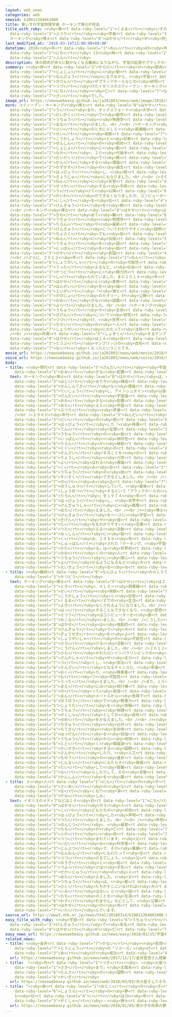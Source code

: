 ```yaml
---
layout: web_news
categories: web
newsid: k10011364661000
title: 車いすの宇宙物理学者 ホーキング博士が死去
title_with_ruby: <ruby>車<rt data-ruby-level="1">くるま</rt></ruby>いすの<ruby>宇宙<rt data-ruby-level="6">うちゅう</rt></ruby><ruby>物理<rt
  data-ruby-level="3">ぶつり</rt></ruby><ruby>学者<rt data-ruby-level="3">がくしゃ</rt></ruby>
  ホーキング<ruby>博士<rt data-ruby-level="8">はかせ</rt></ruby>が<ruby>死去<rt data-ruby-level="3">しきょ</rt></ruby>
last_modified_at: '2018-03-14T13:00:00+09:00'
datetime: 2018<ruby>年<rt data-ruby-level="1">ねん</rt></ruby>03<ruby>月<rt data-ruby-level="1">がつ</rt></ruby>14<ruby>日<rt
  data-ruby-level="1">にち</rt></ruby> 13<ruby>時<rt data-ruby-level="2">じ</rt></ruby>00<ruby>分<rt
  data-ruby-level="2">ふん</rt></ruby>
description: 体の筋肉が徐々に動かなくなる難病になりながら、宇宙の起源やブラックホールなどの研究を続けたイギリスのスティーブン・ホーキング博士が１４日亡くなりました。７６歳でした。
summary: <ruby>体<rt data-ruby-level="2">からだ</rt></ruby>の<ruby>筋肉<rt data-ruby-level="6">きんにく</rt></ruby>が<ruby>徐々<rt
  data-ruby-level="7">じょじょ</rt></ruby>に<ruby>動<rt data-ruby-level="3">うご</rt></ruby>かなくなる<ruby>難病<rt
  data-ruby-level="6">なんびょう</rt></ruby>になりながら、<ruby>宇宙<rt data-ruby-level="6">うちゅう</rt></ruby>の<ruby>起源<rt
  data-ruby-level="6">きげん</rt></ruby>やブラックホールなどの<ruby>研究<rt data-ruby-level="3">けんきゅう</rt></ruby>を<ruby>続<rt
  data-ruby-level="4">つづ</rt></ruby>けたイギリスのスティーブン・ホーキング<ruby>博士<rt data-ruby-level="8">はかせ</rt></ruby>が１４<ruby>日<rt
  data-ruby-level="1">にち</rt></ruby><ruby>亡<rt data-ruby-level="7">な</rt></ruby>くなりました。７６<ruby>歳<rt
  data-ruby-level="7">さい</rt></ruby>でした。
image_url: https://newswebeasy.github.io/ja201803/news/web/image/2018/03/14/K10011364661_1803141308_1803141313_01_03.jpg
more: スティーブン・ホーキング<ruby>博士<rt data-ruby-level="8">はかせ</rt></ruby>は１９４２<ruby>年<rt data-ruby-level="1">ねん</rt></ruby>にイギリスで<ruby>生<rt
  data-ruby-level="1">う</rt></ruby>まれ、オックスフォード<ruby>大学<rt data-ruby-level="1">だいがく</rt></ruby>やケンブリッジ<ruby>大学<rt
  data-ruby-level="1">だいがく</rt></ruby>で<ruby>数学<rt data-ruby-level="2">すうがく</rt></ruby>や<ruby>宇宙<rt
  data-ruby-level="6">うちゅう</rt></ruby><ruby>物理学<rt data-ruby-level="3">ぶつりがく</rt></ruby>を<ruby>学<rt
  data-ruby-level="1">まな</rt></ruby>びました。<br /><br />ホーキング<ruby>博士<rt data-ruby-level="8">はかせ</rt></ruby>は２１<ruby>歳<rt
  data-ruby-level="7">さい</rt></ruby>のときにＡＬＳ＝<ruby>筋萎縮<rt data-ruby-level="7">きんいしゅく</rt></ruby><ruby>性<rt
  data-ruby-level="5">せい</rt></ruby><ruby>側索<rt data-ruby-level="7">そくさく</rt></ruby><ruby>硬化症<rt
  data-ruby-level="7">こうかしょう</rt></ruby>と<ruby>診断<rt data-ruby-level="7">しんだん</rt></ruby>され、<ruby>全身<rt
  data-ruby-level="3">ぜんしん</rt></ruby>の<ruby>筋肉<rt data-ruby-level="6">きんにく</rt></ruby>が<ruby>徐々<rt
  data-ruby-level="7">じょじょ</rt></ruby>に<ruby>動<rt data-ruby-level="3">うご</rt></ruby>かなくなる<ruby>中<rt
  data-ruby-level="1">なか</rt></ruby>、２０<ruby>代後半<rt data-ruby-level="3">だいこうはん</rt></ruby>からケンブリッジ<ruby>大学<rt
  data-ruby-level="1">だいがく</rt></ruby>で<ruby>教<rt data-ruby-level="2">きょう</rt></ruby>べんをとり、ブラックホールに<ruby>関<rt
  data-ruby-level="4">かん</rt></ruby>する<ruby>理論<rt data-ruby-level="6">りろん</rt></ruby>など<ruby>数々<rt
  data-ruby-level="2">かずかず</rt></ruby>の<ruby>論文<rt data-ruby-level="6">ろんぶん</rt></ruby>を<ruby>発表<rt
  data-ruby-level="3">はっぴょう</rt></ruby>し、<ruby>若<rt data-ruby-level="6">わか</rt></ruby>くして<ruby>教授<rt
  data-ruby-level="5">きょうじゅ</rt></ruby>にもなりました。<br /><br />その<ruby>後<rt data-ruby-level="2">ご</rt></ruby>、１９８５<ruby>年<rt
  data-ruby-level="1">ねん</rt></ruby>に<ruby>気管<rt data-ruby-level="4">きかん</rt></ruby>を<ruby>切開<rt
  data-ruby-level="3">せっかい</rt></ruby>する<ruby>手術<rt data-ruby-level="5">しゅじゅつ</rt></ruby>を<ruby>受<rt
  data-ruby-level="3">う</rt></ruby>けて<ruby>以降<rt data-ruby-level="6">いこう</rt></ruby>は<ruby>会話<rt
  data-ruby-level="2">かいわ</rt></ruby>ができなくなりましたが、コンピューターを<ruby>介<rt data-ruby-level="7">かい</rt></ruby>して<ruby>意思<rt
  data-ruby-level="3">いし</rt></ruby>を<ruby>伝<rt data-ruby-level="4">つた</rt></ruby>えるなどして<ruby>研究<rt
  data-ruby-level="3">けんきゅう</rt></ruby>を<ruby>続<rt data-ruby-level="4">つづ</rt></ruby>けてきました。<br
  /><br />ホーキング<ruby>博士<rt data-ruby-level="8">はかせ</rt></ruby>は、<ruby>理解<rt data-ruby-level="5">りかい</rt></ruby>するのが<ruby>極<rt
  data-ruby-level="7">きわ</rt></ruby>めて<ruby>難<rt data-ruby-level="6">むずか</rt></ruby>しい<ruby>宇宙<rt
  data-ruby-level="6">うちゅう</rt></ruby><ruby>物理学<rt data-ruby-level="3">ぶつりがく</rt></ruby>の<ruby>理論<rt
  data-ruby-level="6">りろん</rt></ruby>や<ruby>最新<rt data-ruby-level="4">さいしん</rt></ruby>の<ruby>研究<rt
  data-ruby-level="3">けんきゅう</rt></ruby>についてわかりやすく<ruby>説明<rt data-ruby-level="4">せつめい</rt></ruby>する<ruby>著作<rt
  data-ruby-level="6">ちょさく</rt></ruby>でも<ruby>知<rt data-ruby-level="2">し</rt></ruby>られ、１９８８<ruby>年<rt
  data-ruby-level="1">ねん</rt></ruby>に<ruby>出版<rt data-ruby-level="5">しゅっぱん</rt></ruby>された「ホーキング、<ruby>宇宙<rt
  data-ruby-level="6">うちゅう</rt></ruby>を<ruby>語<rt data-ruby-level="2">かた</rt></ruby>る」は<ruby>日本<rt
  data-ruby-level="1">にっぽん</rt></ruby>を<ruby>始<rt data-ruby-level="3">はじ</rt></ruby>め<ruby>世界<rt
  data-ruby-level="3">せかい</rt></ruby><ruby>各国<rt data-ruby-level="4">かっこく</rt></ruby>でベストセラーとなりました。<br
  /><br />さらに、２０１２<ruby>年<rt data-ruby-level="1">ねん</rt></ruby>のロンドンパラリンピックでスピーチして<ruby>障害者<rt
  data-ruby-level="6">しょうがいしゃ</rt></ruby>の<ruby>可能性<rt data-ruby-level="5">かのうせい</rt></ruby>を<ruby>訴<rt
  data-ruby-level="7">うった</rt></ruby>えるなど、<ruby>社会<rt data-ruby-level="2">しゃかい</rt></ruby><ruby>活動<rt
  data-ruby-level="3">かつどう</rt></ruby>に<ruby>精力的<rt data-ruby-level="5">せいりょくてき</rt></ruby>なことでも<ruby>知<rt
  data-ruby-level="2">し</rt></ruby>られていました。また２０１４<ruby>年<rt data-ruby-level="1">ねん</rt></ruby>にはホーキング<ruby>博士<rt
  data-ruby-level="8">はかせ</rt></ruby>と<ruby>家族<rt data-ruby-level="3">かぞく</rt></ruby>の<ruby>半生<rt
  data-ruby-level="2">はんせい</rt></ruby>を<ruby>描<rt data-ruby-level="7">えが</rt></ruby>いた<ruby>映画<rt
  data-ruby-level="6">えいが</rt></ruby>「<ruby>博士<rt data-ruby-level="8">はかせ</rt></ruby>と<ruby>彼女<rt
  data-ruby-level="7">かのじょ</rt></ruby>のセオリー」が<ruby>公開<rt data-ruby-level="3">こうかい</rt></ruby>され、<ruby>大<rt
  data-ruby-level="1">おお</rt></ruby>きな<ruby>話題<rt data-ruby-level="3">わだい</rt></ruby>を<ruby>呼<rt
  data-ruby-level="6">よ</rt></ruby>びました。<br /><br />ホーキング<ruby>博士<rt data-ruby-level="8">はかせ</rt></ruby>は<ruby>宇宙<rt
  data-ruby-level="6">うちゅう</rt></ruby>や<ruby>生命<rt data-ruby-level="3">せいめい</rt></ruby>の<ruby>起源<rt
  data-ruby-level="6">きげん</rt></ruby>について<ruby>研究<rt data-ruby-level="3">けんきゅう</rt></ruby>を<ruby>続<rt
  data-ruby-level="4">つづ</rt></ruby>け、<ruby>世界<rt data-ruby-level="3">せかい</rt></ruby>をリードする<ruby>知性<rt
  data-ruby-level="5">ちせい</rt></ruby>の<ruby>一人<rt data-ruby-level="8">ひとり</rt></ruby>として<ruby>生涯<rt
  data-ruby-level="7">しょうがい</rt></ruby>にわたって<ruby>注目<rt data-ruby-level="3">ちゅうもく</rt></ruby>されてきました。<br
  /><br /><ruby>所属<rt data-ruby-level="5">しょぞく</rt></ruby>するケンブリッジ<ruby>大学<rt data-ruby-level="1">だいがく</rt></ruby>などによりますと、ホーキング<ruby>博士<rt
  data-ruby-level="8">はかせ</rt></ruby>は１４<ruby>日<rt data-ruby-level="1">にち</rt></ruby>、イギリス<ruby>東部<rt
  data-ruby-level="3">とうぶ</rt></ruby>ケンブリッジの<ruby>自宅<rt data-ruby-level="6">じたく</rt></ruby>で<ruby>亡<rt
  data-ruby-level="7">な</rt></ruby>くなったということです。
movie_url: https://newswebeasy.github.io/ja201803/news/web/movie/2018/03/14/k10011364661_201803141308_201803141313.mp4
voice_url: https://newswebeasy.github.io/ja201803/news/web/voice/2018/03/14/k10011364661_201803141308_201803141313.mp3
body:
- title: <ruby>現代<rt data-ruby-level="5">げんだい</rt></ruby><ruby>宇宙論<rt data-ruby-level="6">うちゅうろん</rt></ruby>に<ruby>大<rt
    data-ruby-level="1">おお</rt></ruby>きな<ruby>影響<rt data-ruby-level="7">えいきょう</rt></ruby>
  text: ホーキング<ruby>博士<rt data-ruby-level="8">はかせ</rt></ruby>は、<ruby>宇宙<rt data-ruby-level="6">うちゅう</rt></ruby>の<ruby>始<rt
    data-ruby-level="3">はじ</rt></ruby>まりや<ruby>構造<rt data-ruby-level="5">こうぞう</rt></ruby>について<ruby>先進的<rt
    data-ruby-level="4">せんしんてき</rt></ruby>な<ruby>理論<rt data-ruby-level="6">りろん</rt></ruby>を<ruby>提唱<rt
    data-ruby-level="5">ていしょう</rt></ruby>し、アインシュタイン<ruby>以後<rt data-ruby-level="4">いご</rt></ruby>の<ruby>現代<rt
    data-ruby-level="5">げんだい</rt></ruby><ruby>宇宙論<rt data-ruby-level="6">うちゅうろん</rt></ruby>に<ruby>大<rt
    data-ruby-level="1">おお</rt></ruby>きな<ruby>影響<rt data-ruby-level="7">えいきょう</rt></ruby>を<ruby>与<rt
    data-ruby-level="7">あた</rt></ruby>えた<ruby>宇宙<rt data-ruby-level="6">うちゅう</rt></ruby><ruby>物理<rt
    data-ruby-level="3">ぶつり</rt></ruby><ruby>学者<rt data-ruby-level="3">がくしゃ</rt></ruby>です。<br
    /><br />１９６０<ruby>年代<rt data-ruby-level="3">ねんだい</rt></ruby><ruby>後半<rt data-ruby-level="2">こうはん</rt></ruby>に２０<ruby>代<rt
    data-ruby-level="3">だい</rt></ruby>の<ruby>若<rt data-ruby-level="6">わか</rt></ruby>さで<ruby>発表<rt
    data-ruby-level="3">はっぴょう</rt></ruby>した「<ruby>特異<rt data-ruby-level="6">とくい</rt></ruby><ruby>点<rt
    data-ruby-level="2">てん</rt></ruby><ruby>定理<rt data-ruby-level="3">ていり</rt></ruby>」では、<ruby>宇宙<rt
    data-ruby-level="6">うちゅう</rt></ruby>の<ruby>始<rt data-ruby-level="3">はじ</rt></ruby>まりにアインシュタインの<ruby>一般<rt
    data-ruby-level="7">いっぱん</rt></ruby><ruby>相対性<rt data-ruby-level="5">そうたいせい</rt></ruby><ruby>理論<rt
    data-ruby-level="6">りろん</rt></ruby>が<ruby>破綻<rt data-ruby-level="7">はたん</rt></ruby>する<ruby>特異<rt
    data-ruby-level="6">とくい</rt></ruby><ruby>点<rt data-ruby-level="2">てん</rt></ruby>が<ruby>存在<rt
    data-ruby-level="6">そんざい</rt></ruby>することを<ruby>示<rt data-ruby-level="5">しめ</rt></ruby>し、<ruby>量子<rt
    data-ruby-level="4">りょうし</rt></ruby><ruby>力学<rt data-ruby-level="1">りきがく</rt></ruby>と<ruby>呼<rt
    data-ruby-level="6">よ</rt></ruby>ばれる<ruby>理論<rt data-ruby-level="6">りろん</rt></ruby>を<ruby>組<rt
    data-ruby-level="2">く</rt></ruby>み<ruby>合<rt data-ruby-level="2">あ</rt></ruby>わせることで<ruby>宇宙<rt
    data-ruby-level="6">うちゅう</rt></ruby>の<ruby>始<rt data-ruby-level="3">はじ</rt></ruby>まりを<ruby>推測<rt
    data-ruby-level="6">すいそく</rt></ruby>できるとしました。<br /><br />さらにあらゆるものを<ruby>飲<rt
    data-ruby-level="7">の</rt></ruby>み<ruby>込<rt data-ruby-level="7">こ</rt></ruby>んでいくとされたブラックホールもエネルギーを<ruby>放出<rt
    data-ruby-level="3">ほうしゅつ</rt></ruby>していて、<ruby>最後<rt data-ruby-level="4">さいご</rt></ruby>には<ruby>消滅<rt
    data-ruby-level="7">しょうめつ</rt></ruby>するという「ブラックホールの<ruby>蒸発<rt data-ruby-level="6">じょうはつ</rt></ruby><ruby>理論<rt
    data-ruby-level="6">りろん</rt></ruby>」を１９７４<ruby>年<rt data-ruby-level="1">ねん</rt></ruby>に<ruby>発表<rt
    data-ruby-level="3">はっぴょう</rt></ruby>し、<ruby>世界中<rt data-ruby-level="3">せかいじゅう</rt></ruby>の<ruby>研究者<rt
    data-ruby-level="3">けんきゅうしゃ</rt></ruby>に<ruby>衝撃<rt data-ruby-level="7">しょうげき</rt></ruby>を<ruby>与<rt
    data-ruby-level="7">あた</rt></ruby>えました。<br /><br /><ruby>博士<rt data-ruby-level="8">はかせ</rt></ruby>は、こうした<ruby>研究<rt
    data-ruby-level="3">けんきゅう</rt></ruby>をベースに<ruby>宇宙<rt data-ruby-level="6">うちゅう</rt></ruby>の<ruby>起源<rt
    data-ruby-level="6">きげん</rt></ruby>や<ruby>成<rt data-ruby-level="4">な</rt></ruby>り<ruby>立<rt
    data-ruby-level="4">た</rt></ruby>ちをわかりやすい<ruby>言葉<rt data-ruby-level="3">ことば</rt></ruby>で<ruby>伝<rt
    data-ruby-level="4">つた</rt></ruby>える<ruby>活動<rt data-ruby-level="3">かつどう</rt></ruby>にも<ruby>熱心<rt
    data-ruby-level="4">ねっしん</rt></ruby>に<ruby>取<rt data-ruby-level="3">と</rt></ruby>り<ruby>組<rt
    data-ruby-level="3">く</rt></ruby>み、１９８８<ruby>年<rt data-ruby-level="1">ねん</rt></ruby>に<ruby>出版<rt
    data-ruby-level="5">しゅっぱん</rt></ruby>された「ホーキング、<ruby>宇宙<rt data-ruby-level="6">うちゅう</rt></ruby>を<ruby>語<rt
    data-ruby-level="2">かた</rt></ruby>る」は<ruby>世界的<rt data-ruby-level="4">せかいてき</rt></ruby>なベストセラーとなって<ruby>多<rt
    data-ruby-level="2">おお</rt></ruby>くの<ruby>人<rt data-ruby-level="1">ひと</rt></ruby>が<ruby>宇宙<rt
    data-ruby-level="6">うちゅう</rt></ruby>に<ruby>関心<rt data-ruby-level="4">かんしん</rt></ruby>を<ruby>寄<rt
    data-ruby-level="5">よ</rt></ruby>せるようになるなど<ruby>大<rt data-ruby-level="1">おお</rt></ruby>きな<ruby>影響<rt
    data-ruby-level="7">えいきょう</rt></ruby>を<ruby>与<rt data-ruby-level="7">あた</rt></ruby>えました。
- title: <ruby>難病<rt data-ruby-level="6">なんびょう</rt></ruby>のＡＬＳでも<ruby>旺盛<rt data-ruby-level="7">おうせい</rt></ruby>に<ruby>活動<rt
    data-ruby-level="3">かつどう</rt></ruby>
  text: ホーキング<ruby>博士<rt data-ruby-level="8">はかせ</rt></ruby>は２１<ruby>歳<rt data-ruby-level="7">さい</rt></ruby>の<ruby>時<rt
    data-ruby-level="2">とき</rt></ruby>、ＡＬＳ＝<ruby>筋萎縮<rt data-ruby-level="7">きんいしゅく</rt></ruby><ruby>性<rt
    data-ruby-level="5">せい</rt></ruby><ruby>側索<rt data-ruby-level="7">そくさく</rt></ruby><ruby>硬化症<rt
    data-ruby-level="7">こうかしょう</rt></ruby>と<ruby>診断<rt data-ruby-level="7">しんだん</rt></ruby>され、<ruby>車<rt
    data-ruby-level="1">くるま</rt></ruby>いすでの<ruby>生活<rt data-ruby-level="2">せいかつ</rt></ruby>を<ruby>余儀<rt
    data-ruby-level="7">よぎ</rt></ruby>なくされるようになりました。<br /><ruby>言葉<rt data-ruby-level="3">ことば</rt></ruby>を<ruby>発<rt
    data-ruby-level="3">はっ</rt></ruby>することもできなくなり、<ruby>意思<rt data-ruby-level="3">いし</rt></ruby><ruby>疎通<rt
    data-ruby-level="7">そつう</rt></ruby>はコンピューターを<ruby>通<rt data-ruby-level="2">つう</rt></ruby>じて<ruby>行<rt
    data-ruby-level="2">おこな</rt></ruby>いました。<br /><br />こうした<ruby>中<rt data-ruby-level="1">なか</rt></ruby>、<ruby>博士<rt
    data-ruby-level="8">はかせ</rt></ruby>は<ruby>独創的<rt data-ruby-level="6">どくそうてき</rt></ruby>な<ruby>研究<rt
    data-ruby-level="3">けんきゅう</rt></ruby>で<ruby>大<rt data-ruby-level="1">おお</rt></ruby>きな<ruby>業績<rt
    data-ruby-level="5">ぎょうせき</rt></ruby>を<ruby>上<rt data-ruby-level="1">あ</rt></ruby>げるだけでなく、<ruby>障害者<rt
    data-ruby-level="6">しょうがいしゃ</rt></ruby>の<ruby>可能性<rt data-ruby-level="5">かのうせい</rt></ruby>を<ruby>広<rt
    data-ruby-level="2">ひろ</rt></ruby>げる<ruby>活動<rt data-ruby-level="3">かつどう</rt></ruby>にも<ruby>貢献<rt
    data-ruby-level="7">こうけん</rt></ruby>しました。<br /><br />２０１２<ruby>年<rt data-ruby-level="1">ねん</rt></ruby>に<ruby>開<rt
    data-ruby-level="3">ひら</rt></ruby>かれたロンドンパラリンピックの<ruby>開会式<rt data-ruby-level="3">かいかいしき</rt></ruby>では、「パラリンピックは<ruby>参加者<rt
    data-ruby-level="4">さんかしゃ</rt></ruby>が<ruby>全力<rt data-ruby-level="3">ぜんりょく</rt></ruby>を<ruby>尽<rt
    data-ruby-level="7">つ</rt></ruby>くし、<ruby>突出<rt data-ruby-level="8">つきだ</rt></ruby>した<ruby>存在<rt
    data-ruby-level="6">そんざい</rt></ruby>となるチャンスだ。<ruby>幸運<rt data-ruby-level="3">こううん</rt></ruby>を！」とエールを<ruby>送<rt
    data-ruby-level="3">おく</rt></ruby>り、<ruby>障害者<rt data-ruby-level="6">しょうがいしゃ</rt></ruby>の<ruby>持<rt
    data-ruby-level="3">も</rt></ruby>つ<ruby>可能性<rt data-ruby-level="5">かのうせい</rt></ruby>を<ruby>訴<rt
    data-ruby-level="7">うった</rt></ruby>えました。<br /><br />また、１０<ruby>年<rt data-ruby-level="1">ねん</rt></ruby>ほど<ruby>前<rt
    data-ruby-level="2">まえ</rt></ruby>には<ruby>飛行機<rt data-ruby-level="4">ひこうき</rt></ruby>に<ruby>乗<rt
    data-ruby-level="3">の</rt></ruby>って<ruby>高度<rt data-ruby-level="3">こうど</rt></ruby>１<ruby>万<rt
    data-ruby-level="2">まん</rt></ruby>メートルから<ruby>急降下<rt data-ruby-level="6">きゅうこうか</rt></ruby>する<ruby>方法<rt
    data-ruby-level="4">ほうほう</rt></ruby>で<ruby>無重力<rt data-ruby-level="4">むじゅうりょく</rt></ruby><ruby>状態<rt
    data-ruby-level="5">じょうたい</rt></ruby>を<ruby>体験<rt data-ruby-level="4">たいけん</rt></ruby>し、<ruby>宇宙<rt
    data-ruby-level="6">うちゅう</rt></ruby><ruby>物理<rt data-ruby-level="3">ぶつり</rt></ruby><ruby>学者<rt
    data-ruby-level="3">がくしゃ</rt></ruby>としての<ruby>長年<rt data-ruby-level="2">ながねん</rt></ruby>の<ruby>夢<rt
    data-ruby-level="5">ゆめ</rt></ruby>をかなえました。<br /><br /><ruby>最近<rt data-ruby-level="4">さいきん</rt></ruby>では、<ruby>地球<rt
    data-ruby-level="3">ちきゅう</rt></ruby><ruby>以外<rt data-ruby-level="4">いがい</rt></ruby>の<ruby>知的<rt
    data-ruby-level="4">ちてき</rt></ruby><ruby>生命体<rt data-ruby-level="3">せいめいたい</rt></ruby>の<ruby>発見<rt
    data-ruby-level="3">はっけん</rt></ruby>を<ruby>目指<rt data-ruby-level="3">めざ</rt></ruby>し、<ruby>宇宙<rt
    data-ruby-level="6">うちゅう</rt></ruby>から<ruby>地球<rt data-ruby-level="3">ちきゅう</rt></ruby>に<ruby>届<rt
    data-ruby-level="6">とど</rt></ruby>く<ruby>電磁波<rt data-ruby-level="6">でんじは</rt></ruby>を<ruby>解析<rt
    data-ruby-level="7">かいせき</rt></ruby>する<ruby>国際<rt data-ruby-level="5">こくさい</rt></ruby>プロジェクトに<ruby>参加<rt
    data-ruby-level="4">さんか</rt></ruby>したり、<ruby>人工<rt data-ruby-level="2">じんこう</rt></ruby><ruby>知能<rt
    data-ruby-level="5">ちのう</rt></ruby>の<ruby>進歩<rt data-ruby-level="3">しんぽ</rt></ruby>が<ruby>人類<rt
    data-ruby-level="4">じんるい</rt></ruby>にもたらす<ruby>脅威<rt data-ruby-level="7">きょうい</rt></ruby>に<ruby>対<rt
    data-ruby-level="3">たい</rt></ruby>して<ruby>警鐘<rt data-ruby-level="7">けいしょう</rt></ruby>を<ruby>鳴<rt
    data-ruby-level="2">な</rt></ruby>らしたりして、その<ruby>言動<rt data-ruby-level="3">げんどう</rt></ruby>が<ruby>関心<rt
    data-ruby-level="4">かんしん</rt></ruby>を<ruby>集<rt data-ruby-level="3">あつ</rt></ruby>めていました。
- title: ３<ruby>人<rt data-ruby-level="1">にん</rt></ruby>の<ruby>子<rt data-ruby-level="1">こ</rt></ruby>ども「<ruby>最愛<rt
    data-ruby-level="4">さいあい</rt></ruby>の<ruby>父<rt data-ruby-level="2">ちち</rt></ruby>が<ruby>亡<rt
    data-ruby-level="7">な</rt></ruby>くなり<ruby>深<rt data-ruby-level="3">ふか</rt></ruby>い<ruby>悲<rt
    data-ruby-level="3">かな</rt></ruby>しみ」
  text: イギリスのメディアなどは１４<ruby>日<rt data-ruby-level="1">にち</rt></ruby>、ホーキング<ruby>博士<rt
    data-ruby-level="8">はかせ</rt></ruby>の３<ruby>人<rt data-ruby-level="1">にん</rt></ruby>の<ruby>子<rt
    data-ruby-level="1">こ</rt></ruby>どもたちが<ruby>共同<rt data-ruby-level="4">きょうどう</rt></ruby>で<ruby>発表<rt
    data-ruby-level="3">はっぴょう</rt></ruby>した<ruby>声明<rt data-ruby-level="2">せいめい</rt></ruby>を<ruby>伝<rt
    data-ruby-level="4">つた</rt></ruby>えました。<br /><br /><ruby>声明<rt data-ruby-level="2">せいめい</rt></ruby>では、「<ruby>本日<rt
    data-ruby-level="1">ほんじつ</rt></ruby>、<ruby>最愛<rt data-ruby-level="4">さいあい</rt></ruby>の<ruby>父<rt
    data-ruby-level="2">ちち</rt></ruby>が<ruby>亡<rt data-ruby-level="7">な</rt></ruby>くなり、<ruby>深<rt
    data-ruby-level="3">ふか</rt></ruby>い<ruby>悲<rt data-ruby-level="3">かな</rt></ruby>しみに<ruby>包<rt
    data-ruby-level="4">つつ</rt></ruby>まれています。<ruby>父<rt data-ruby-level="2">ちち</rt></ruby>は<ruby>偉大<rt
    data-ruby-level="7">いだい</rt></ruby>な<ruby>科学者<rt data-ruby-level="3">かがくしゃ</rt></ruby>であり、たぐいまれな<ruby>人物<rt
    data-ruby-level="3">じんぶつ</rt></ruby>で、その<ruby>業績<rt data-ruby-level="5">ぎょうせき</rt></ruby>は<ruby>何年<rt
    data-ruby-level="2">なんねん</rt></ruby>にもわたって<ruby>生<rt data-ruby-level="4">い</rt></ruby>き<ruby>続<rt
    data-ruby-level="4">つづ</rt></ruby>けるでしょう。<ruby>父<rt data-ruby-level="2">ちち</rt></ruby>の<ruby>勇気<rt
    data-ruby-level="4">ゆうき</rt></ruby>と<ruby>粘<rt data-ruby-level="7">ねば</rt></ruby>り<ruby>強<rt
    data-ruby-level="7">づよ</rt></ruby>さは<ruby>才気<rt data-ruby-level="2">さいき</rt></ruby>とユーモアとともに<ruby>世界中<rt
    data-ruby-level="3">せかいじゅう</rt></ruby>の<ruby>人<rt data-ruby-level="1">ひと</rt></ruby>たちにインスピレーションを<ruby>与<rt
    data-ruby-level="7">あた</rt></ruby>えました。<ruby>父<rt data-ruby-level="2">ちち</rt></ruby>は、かつて『<ruby>宇宙<rt
    data-ruby-level="6">うちゅう</rt></ruby>は、<ruby>愛<rt data-ruby-level="4">あい</rt></ruby>する<ruby>人<rt
    data-ruby-level="1">ひと</rt></ruby>たちがそこにいなければ<ruby>大<rt data-ruby-level="1">たい</rt></ruby>した<ruby>意味<rt
    data-ruby-level="3">いみ</rt></ruby>はない』と<ruby>話<rt data-ruby-level="2">はな</rt></ruby>していました。<ruby>父<rt
    data-ruby-level="2">ちち</rt></ruby>のことを<ruby>生涯<rt data-ruby-level="7">しょうがい</rt></ruby>、<ruby>忘<rt
    data-ruby-level="6">わす</rt></ruby>れません」などとして、<ruby>父親<rt data-ruby-level="2">ちちおや</rt></ruby>のホーキング<ruby>博士<rt
    data-ruby-level="8">はかせ</rt></ruby>の<ruby>死<rt data-ruby-level="3">し</rt></ruby>を<ruby>悼<rt
    data-ruby-level="7">いた</rt></ruby>んでいます。
source_url: https://www3.nhk.or.jp/news/html/20180314/k10011364661000.html
easy_title_with_ruby: <ruby>宇宙<rt data-ruby-level="6">うちゅう</rt></ruby>の<ruby>研究<rt
  data-ruby-level="3">けんきゅう</rt></ruby>で<ruby>有名<rt data-ruby-level="3">ゆうめい</rt></ruby>なホーキング<ruby>博士<rt
  data-ruby-level="8">はかせ</rt></ruby>が<ruby>亡<rt data-ruby-level="7">な</rt></ruby>くなる
easy_news_url: https://newswebeasy.github.io/news/easy/2018/03/15/宇宙の研究で有名なホーキング博士が亡くなる
related_news:
- title: <ruby>金井<rt data-ruby-level="7">かない</rt></ruby><ruby>宣茂<rt data-ruby-level="8">のりしげ</rt></ruby>さん<ruby>搭乗<rt
    data-ruby-level="7">とうじょう</rt></ruby>の「ソユーズ」<ruby>打<rt data-ruby-level="3">う</rt></ruby>ち<ruby>上<rt
    data-ruby-level="3">あ</rt></ruby>げ<ruby>成功<rt data-ruby-level="4">せいこう</rt></ruby>
  url: https://newswebeasy.github.io/news/web/2017/12/17/金井宣茂さん搭乗のソユーズ打ち上げ成功
- title: 「<ruby>月<rt data-ruby-level="1">つき</rt></ruby>、<ruby>火星<rt data-ruby-level="2">かせい</rt></ruby>、そしてその<ruby>先<rt
    data-ruby-level="1">さき</rt></ruby>まで」<ruby>太陽系<rt data-ruby-level="6">たいようけい</rt></ruby><ruby>探査<rt
    data-ruby-level="6">たんさ</rt></ruby>の<ruby>国際<rt data-ruby-level="5">こくさい</rt></ruby><ruby>会議<rt
    data-ruby-level="4">かいぎ</rt></ruby>
  url: https://newswebeasy.github.io/news/web/2018/03/03/月火星そしてその先まで太陽系探査の国際会議
- title: “<ruby>男<rt data-ruby-level="1">おとこ</rt></ruby>の<ruby>子<rt data-ruby-level="1">こ</rt></ruby>の<ruby>将来<rt
    data-ruby-level="6">しょうらい</rt></ruby>の<ruby>夢<rt data-ruby-level="5">ゆめ</rt></ruby>”
    1<ruby>位<rt data-ruby-level="4">い</rt></ruby>は15<ruby>年<rt data-ruby-level="1">ねん</rt></ruby>ぶりに「<ruby>学者<rt
    data-ruby-level="3">がくしゃ</rt></ruby>・<ruby>博士<rt data-ruby-level="8">はかせ</rt></ruby>」
  url: https://newswebeasy.github.io/news/web/2018/01/05/男の子の将来の夢-1位は15年ぶりに学者博士
...
```

